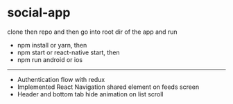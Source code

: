 # social-app

clone then repo and then go into root dir of the app and run
* npm install or yarn, then
* npm start or react-native start, then
* npm run android or ios

--------------------------------------------------------------
* Authentication flow with redux
* Implemented React Navigation shared element on feeds screen
* Header and bottom tab hide animation on list scroll 

